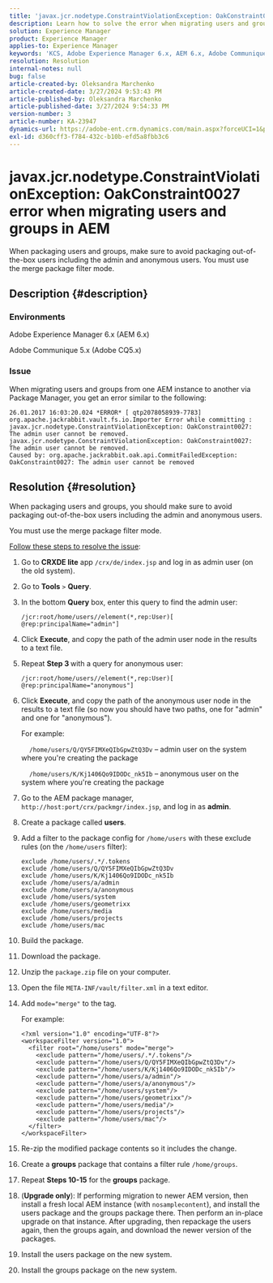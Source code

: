 ```yaml
---
title: 'javax.jcr.nodetype.ConstraintViolationException: OakConstraint0027 error when migrating users and groups in AEM'
description: Learn how to solve the error when migrating users and groups from one AEM instance to another via Package Manager.
solution: Experience Manager
product: Experience Manager
applies-to: Experience Manager
keywords: 'KCS, Adobe Experience Manager 6.x, AEM 6.x, Adobe Communique 5.x, Adobe CQ5.x, javax.jcr.nodetype.ConstraintViolationException: OakConstraint0027 error, migrate, user, group'
resolution: Resolution
internal-notes: null
bug: false
article-created-by: Oleksandra Marchenko
article-created-date: 3/27/2024 9:53:43 PM
article-published-by: Oleksandra Marchenko
article-published-date: 3/27/2024 9:54:33 PM
version-number: 3
article-number: KA-23947
dynamics-url: https://adobe-ent.crm.dynamics.com/main.aspx?forceUCI=1&pagetype=entityrecord&etn=knowledgearticle&id=654a5077-84ec-ee11-a203-6045bd03c412
exl-id: d360cff3-f784-432c-b10b-efd5a8fbb3c6
---
```

# javax.jcr.nodetype.ConstraintViolationException: OakConstraint0027 error when migrating users and groups in AEM


When packaging users and groups, make sure to avoid packaging out-of-the-box users including the admin and anonymous users. You must use the merge package filter mode.

## Description {#description}


### Environments

Adobe Experience Manager 6.x (AEM 6.x)

Adobe Communique 5.x (Adobe CQ5.x)

### Issue

When migrating users and groups from one AEM instance to another via Package Manager, you get an error similar to the following:


```
26.01.2017 16:03:20.024 *ERROR* [ qtp2078058939-7783]  org.apache.jackrabbit.vault.fs.io.Importer Error while committing : javax.jcr.nodetype.ConstraintViolationException: OakConstraint0027: The admin user cannot be removed.
javax.jcr.nodetype.ConstraintViolationException: OakConstraint0027: The admin user cannot be removed.
Caused by: org.apache.jackrabbit.oak.api.CommitFailedException: OakConstraint0027: The admin user cannot be removed
```



## Resolution {#resolution}


When packaging users and groups, you should make sure to avoid packaging out-of-the-box users including the admin and anonymous users.

You must use the merge package filter mode.

<u>Follow these steps to resolve the issue</u>:

1. Go to <b>CRXDE lite</b> app `/crx/de/index.jsp` and log in as admin user (on the old system).
2. Go to <b>Tools</b> `>`  <b>Query</b>.
3. In the bottom <b>Query</b> box, enter this query to find the admin user:

    

    


    ```
    /jcr:root/home/users//element(*,rep:User)[ @rep:principalName="admin"]
    ```



    
4. Click <b>Execute</b>, and copy the path of the admin user node in the results to a text file.
5. Repeat <b>Step 3 </b>with a query for anonymous user:

    

    


    ```
    /jcr:root/home/users//element(*,rep:User)[ @rep:principalName="anonymous"]
    ```



    
6. Click <b>Execute</b>, and copy the path of the anonymous user node in the results to a text file (so now you should have two paths, one for "admin" and one for "anonymous").

    For example:

        `/home/users/Q/QY5FIMXeQIbGpwZtQ3Dv` – admin user on the system where you're creating the package

        `/home/users/K/Kj1406Qo9IDODc_nk5Ib` – anonymous user on the system where you're creating the package

    
7. Go to the AEM package manager, `http://host:port/crx/packmgr/index.jsp`, and log in as <b>admin</b>.
8. Create a package called <b>users</b>.

    
9. Add a filter to the package config for `/home/users` with these exclude rules (on the `/home/users` filter):

    


    ```
    exclude /home/users/.*/.tokens
    exclude /home/users/Q/QY5FIMXeQIbGpwZtQ3Dv
    exclude /home/users/K/Kj1406Qo9IDODc_nk5Ib
    exclude /home/users/a/admin
    exclude /home/users/a/anonymous
    exclude /home/users/system
    exclude /home/users/geometrixx
    exclude /home/users/media
    exclude /home/users/projects
    exclude /home/users/mac
    ```



    
10. Build the package.
11. Download the package.
12. Unzip the `package.zip` file on your computer.
13. Open the file `META-INF/vault/filter.xml` in a text editor.
14. Add `mode="merge"` to the tag.

    For example:

    


    ```
    <?xml version="1.0" encoding="UTF-8"?>
    <workspaceFilter version="1.0">
      <filter root="/home/users" mode="merge">
        <exclude pattern="/home/users/.*/.tokens"/>
        <exclude pattern="/home/users/Q/QY5FIMXeQIbGpwZtQ3Dv"/>
        <exclude pattern="/home/users/K/Kj1406Qo9IDODc_nk5Ib"/>
        <exclude pattern="/home/users/a/admin"/>
        <exclude pattern="/home/users/a/anonymous"/>
        <exclude pattern="/home/users/system"/>
        <exclude pattern="/home/users/geometrixx"/>
        <exclude pattern="/home/users/media"/>
        <exclude pattern="/home/users/projects"/>
        <exclude pattern="/home/users/mac"/>
      </filter>
    </workspaceFilter>
    ```



    
15. Re-zip the modified package contents so it includes the change.
16. Create a <b>groups</b> package that contains a filter rule `/home/groups`.
17. Repeat <b>Steps 10-15</b> for the <b>groups</b> package.
18. (<b>Upgrade only</b>): If performing migration to newer AEM version, then install a fresh local AEM instance (with `nosamplecontent`), and install the users package and the groups package there. Then perform an in-place upgrade on that instance. After upgrading, then repackage the users again, then the groups again, and download the newer version of the packages.
19. Install the users package on the new system.
20. Install the groups package on the new system.
